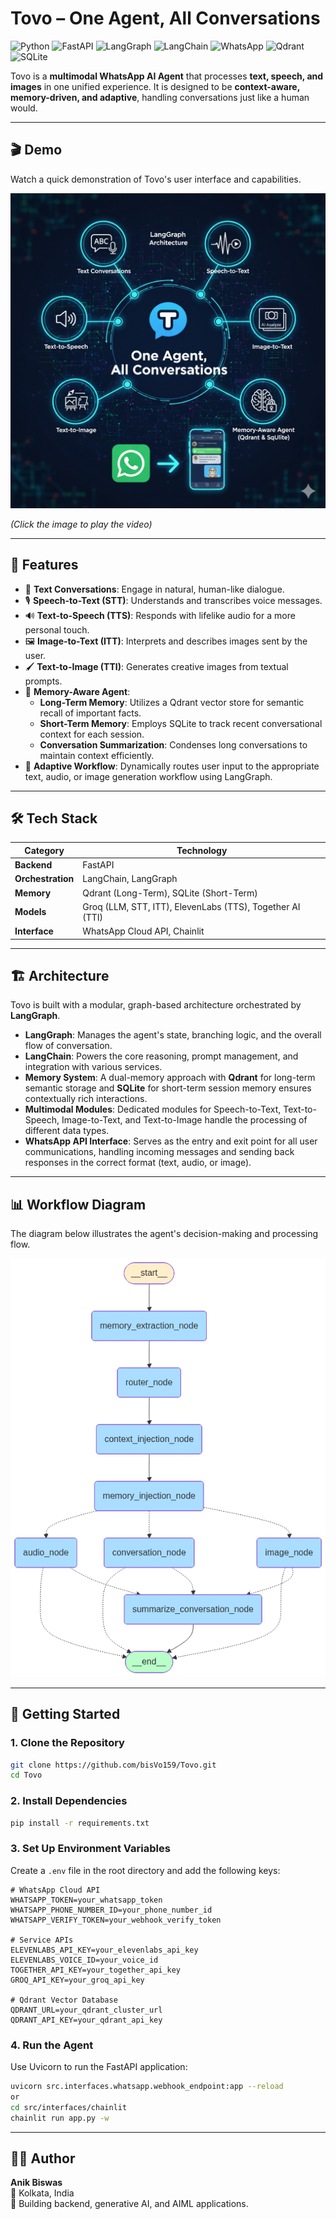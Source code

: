 # Tovo – One Agent, All Conversations

![Python](https://img.shields.io/badge/Python-3.10+-blue.svg)
![FastAPI](https://img.shields.io/badge/FastAPI-0.110+-green)
![LangGraph](https://img.shields.io/badge/LangGraph-Powered-orange)
![LangChain](https://img.shields.io/badge/LangChain-Integrated-green)
![WhatsApp](https://img.shields.io/badge/Platform-WhatsApp-lightgrey)
![Qdrant](https://img.shields.io/badge/Qdrant-VectorDB-red)
![SQLite](https://img.shields.io/badge/SQLite-Database-lightblue)

Tovo is a **multimodal WhatsApp AI Agent** that processes **text, speech, and images** in one unified experience. It is designed to be **context-aware, memory-driven, and adaptive**, handling conversations just like a human would.

---

## 🎬 Demo

Watch a quick demonstration of Tovo's user interface and capabilities.

<a href="https://res.cloudinary.com/dnlldlioj/video/upload/v1759904946/demo%20videos/tovo_ui_yadsgh.mp4" title="Tovo UI Demo">
    <img src="public/thumbnail.png" alt="Tovo Demo" width="600"/>
</a>

*(Click the image to play the video)*

---

## 🌟 Features

-   💬 **Text Conversations**: Engage in natural, human-like dialogue.
-   🎙️ **Speech-to-Text (STT)**: Understands and transcribes voice messages.
-   🔊 **Text-to-Speech (TTS)**: Responds with lifelike audio for a more personal touch.
-   🖼️ **Image-to-Text (ITT)**: Interprets and describes images sent by the user.
-   🖌️ **Text-to-Image (TTI)**: Generates creative images from textual prompts.
-   🧠 **Memory-Aware Agent**:
    -   **Long-Term Memory**: Utilizes a Qdrant vector store for semantic recall of important facts.
    -   **Short-Term Memory**: Employs SQLite to track recent conversational context for each session.
    -   **Conversation Summarization**: Condenses long conversations to maintain context efficiently.
-   🔄 **Adaptive Workflow**: Dynamically routes user input to the appropriate text, audio, or image generation workflow using LangGraph.

---

## 🛠️ Tech Stack

| Category            | Technology                                                              |
| ------------------- | ----------------------------------------------------------------------- |
| **Backend**         | FastAPI                                                                 |
| **Orchestration**   | LangChain, LangGraph                                                    |
| **Memory**          | Qdrant (Long-Term), SQLite (Short-Term)                                 |
| **Models**          | Groq (LLM, STT, ITT), ElevenLabs (TTS), Together AI (TTI)                |
| **Interface**       | WhatsApp Cloud API, Chainlit                                                   |

---

## 🏗️ Architecture

Tovo is built with a modular, graph-based architecture orchestrated by **LangGraph**.

-   **LangGraph**: Manages the agent's state, branching logic, and the overall flow of conversation.
-   **LangChain**: Powers the core reasoning, prompt management, and integration with various services.
-   **Memory System**: A dual-memory approach with **Qdrant** for long-term semantic storage and **SQLite** for short-term session memory ensures contextually rich interactions.
-   **Multimodal Modules**: Dedicated modules for Speech-to-Text, Text-to-Speech, Image-to-Text, and Text-to-Image handle the processing of different data types.
-   **WhatsApp API Interface**: Serves as the entry and exit point for all user communications, handling incoming messages and sending back responses in the correct format (text, audio, or image).

---

## 📊 Workflow Diagram

The diagram below illustrates the agent's decision-making and processing flow.

![Workflow](public/output.png)

---

## 🚀 Getting Started

### 1. Clone the Repository

```bash
git clone https://github.com/bisVo159/Tovo.git
cd Tovo
```

### 2. Install Dependencies

```bash
pip install -r requirements.txt
```

### 3. Set Up Environment Variables

Create a `.env` file in the root directory and add the following keys:

```env
# WhatsApp Cloud API
WHATSAPP_TOKEN=your_whatsapp_token
WHATSAPP_PHONE_NUMBER_ID=your_phone_number_id
WHATSAPP_VERIFY_TOKEN=your_webhook_verify_token

# Service APIs
ELEVENLABS_API_KEY=your_elevenlabs_api_key
ELEVENLABS_VOICE_ID=your_voice_id
TOGETHER_API_KEY=your_together_api_key
GROQ_API_KEY=your_groq_api_key

# Qdrant Vector Database
QDRANT_URL=your_qdrant_cluster_url
QDRANT_API_KEY=your_qdrant_api_key
```

### 4. Run the Agent

Use Uvicorn to run the FastAPI application:

```bash
uvicorn src.interfaces.whatsapp.webhook_endpoint:app --reload
or
cd src/interfaces/chainlit
chainlit run app.py -w  
```

---

## 👨‍💻 Author

**Anik Biswas**  
📍 Kolkata, India  
🚀 Building backend, generative AI, and AIML applications.

